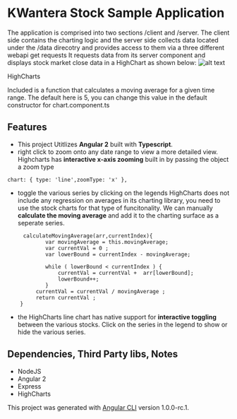 # KWantera Stock Sample Application 
The application is comprised into two sections /client and /server.  The client side contains the charting logic and the server side collects data located under the /data direcotry and provides access to them via a three different webapi get requests
 It requests data from its server component and displays stock market close data in a HighChart as shown below: 
![alt text](http://i.imgur.com/rfXQRVT.png)

HighCharts 

Included is a function that calculates a moving average for a given time range.  The default here is 5, you can change this value in the default constructor for chart.component.ts

## Features
* This project Utitlizes <b>Angular 2</b> built with <b>Typescript</b>.  
* right click to zoom onto any date range to view a more detailed view. 
Highcharts has <b>interactive x-axis zooming</b> built in by passing the object a zoom type
```
chart: { type: 'line',zoomType: 'x' },
```
* toggle the various series by clicking on the legends 
HighCharts does not include any regression on averages in its charting library, you need to use the stock charts for that type of funcitonality.    We can manually <b>calculate the moving average</b> and add it to the charting surface as a seperate series. 
```
     calculateMovingAverage(arr,currentIndex){
            var movingAverage = this.movingAverage;
            var currentVal = 0 ;
            var lowerBound = currentIndex - movingAverage;
            
            while ( lowerBound < currentIndex ) {
                currentVal = currentVal +  arr[lowerBound];
                lowerBound++;
            }
         currentVal = currentVal / movingAverage ;       
         return currentVal ; 
    }
```
* the HighCharts line chart has native support for <b>interactive toggling</b> between the various stocks.   Click on the series in the legend to show or hide the various series. 

## Dependencies, Third Party libs, Notes 
* NodeJS
* Angular 2 
* Express
* HighCharts 


This project was generated with [Angular CLI](https://github.com/angular/angular-cli) version 1.0.0-rc.1.
